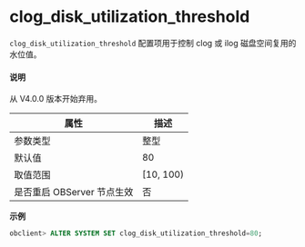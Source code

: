 clog_disk_utilization_threshold 
====================================================

`clog_disk_utilization_threshold` 配置项用于控制 clog 或 ilog 磁盘空间复用的水位值。


<main id="notice" type='explain'>
  <h4>说明</h4>
  <p>从 V4.0.0 版本开始弃用。</p>
</main>


|        属性        |     描述     |
|------------------|------------|
| 参数类型             | 整型         |
| 默认值              | 80         |
| 取值范围             | \[10, 100) |
| 是否重启 OBServer 节点生效 | 否          |




**示例**

```sql
obclient> ALTER SYSTEM SET clog_disk_utilization_threshold=80;
```


